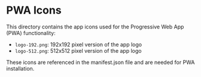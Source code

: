 # PWA Icons

This directory contains the app icons used for the Progressive Web App (PWA) functionality:

- `logo-192.png`: 192x192 pixel version of the app logo
- `logo-512.png`: 512x512 pixel version of the app logo

These icons are referenced in the manifest.json file and are needed for PWA installation.
